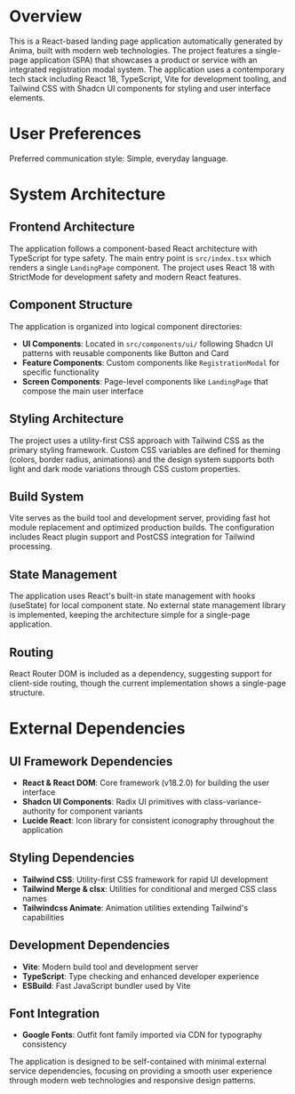 # Overview

This is a React-based landing page application automatically generated by Anima, built with modern web technologies. The project features a single-page application (SPA) that showcases a product or service with an integrated registration modal system. The application uses a contemporary tech stack including React 18, TypeScript, Vite for development tooling, and Tailwind CSS with Shadcn UI components for styling and user interface elements.

# User Preferences

Preferred communication style: Simple, everyday language.

# System Architecture

## Frontend Architecture
The application follows a component-based React architecture with TypeScript for type safety. The main entry point is `src/index.tsx` which renders a single `LandingPage` component. The project uses React 18 with StrictMode for development safety and modern React features.

## Component Structure
The application is organized into logical component directories:
- **UI Components**: Located in `src/components/ui/` following Shadcn UI patterns with reusable components like Button and Card
- **Feature Components**: Custom components like `RegistrationModal` for specific functionality
- **Screen Components**: Page-level components like `LandingPage` that compose the main user interface

## Styling Architecture
The project uses a utility-first CSS approach with Tailwind CSS as the primary styling framework. Custom CSS variables are defined for theming (colors, border radius, animations) and the design system supports both light and dark mode variations through CSS custom properties.

## Build System
Vite serves as the build tool and development server, providing fast hot module replacement and optimized production builds. The configuration includes React plugin support and PostCSS integration for Tailwind processing.

## State Management
The application uses React's built-in state management with hooks (useState) for local component state. No external state management library is implemented, keeping the architecture simple for a single-page application.

## Routing
React Router DOM is included as a dependency, suggesting support for client-side routing, though the current implementation shows a single-page structure.

# External Dependencies

## UI Framework Dependencies
- **React & React DOM**: Core framework (v18.2.0) for building the user interface
- **Shadcn UI Components**: Radix UI primitives with class-variance-authority for component variants
- **Lucide React**: Icon library for consistent iconography throughout the application

## Styling Dependencies
- **Tailwind CSS**: Utility-first CSS framework for rapid UI development
- **Tailwind Merge & clsx**: Utilities for conditional and merged CSS class names
- **Tailwindcss Animate**: Animation utilities extending Tailwind's capabilities

## Development Dependencies
- **Vite**: Modern build tool and development server
- **TypeScript**: Type checking and enhanced developer experience
- **ESBuild**: Fast JavaScript bundler used by Vite

## Font Integration
- **Google Fonts**: Outfit font family imported via CDN for typography consistency

The application is designed to be self-contained with minimal external service dependencies, focusing on providing a smooth user experience through modern web technologies and responsive design patterns.